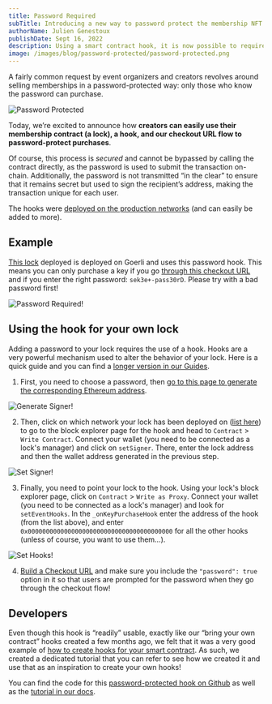 ```yaml
---
title: Password Required
subTitle: Introducing a new way to password protect the membership NFT purchases!
authorName: Julien Genestoux
publishDate: Sept 16, 2022
description: Using a smart contract hook, it is now possible to require users to enter a password when they are making purchases, ensuring that only your community can purchase memberships!
image: /images/blog/password-protected/password-protected.png
---
```


A fairly common request by event organizers and creators revolves around selling memberships in a password-protected way: only those who know the password can purchase.

![Password Protected](/images/blog/password-protected/password-protected.png)

Today, we’re excited to announce how **creators can easily use their membership contract (a lock), a hook, and our checkout URL flow to password-protect purchases**.

Of course, this process is *secured* and cannot be bypassed by calling the contract directly, as the password is used to submit the transaction on-chain. Additionally, the password is not transmitted “in the clear” to ensure that it remains secret but used to sign the recipient’s address, making the transaction unique for each user.

The hooks were [deployed on the production networks](https://github.com/unlock-protocol/password-required-hook#production-networks) (and can easily be added to more).

## Example

[This lock](https://goerli.etherscan.io/address/0x44Dc120086c34305098c379eB5638Bfc0d31D47a) deployed is deployed on Goerli and uses this password hook. This means you can only purchase a key if you go [through this checkout URL](https://app.unlock-protocol.com/checkout?redirectUri=https%3A%2F%2Funlock-protocol.com&paywallConfig=%7B%22locks%22%3A%7B%220x44Dc120086c34305098c379eB5638Bfc0d31D47a%22%3A%7B%22network%22%3A5%7D%7D%2C%22pessimistic%22%3Atrue%2C%22persistentCheckout%22%3Atrue%2C%22icon%22%3A%22https%3A%2F%2Flocksmith.unlock-protocol.com%2Flock%2F0x44Dc120086c34305098c379eB5638Bfc0d31D47a%2Ficon%22%2C%22password%22%3Atrue%7D) and if you enter the right password: `sek3e+-pass30rD`. Please try with a bad password first!

![Password Required!](/images/blog/password-protected/purchase-password.png)

## Using the hook for your own lock

Adding a password to your lock requires the use of a hook. Hooks are a very powerful mechanism used to alter the behavior of your lock. Here is a quick guide and you can find a [longer version in our Guides](https://unlock-protocol.com/guides/password-protected-nft-memberships/).

1. First, you need to choose a password, then [go to this page to generate the corresponding Ethereum address](https://unlock-protocol.github.io/password-required-hook/).

![Generate Signer!](/images/blog/password-protected/generate-signer.png)

2. Then, click on which network your lock has been deployed on ([list here](https://github.com/unlock-protocol/password-required-hook)) to go to the block explorer page for the hook and head to `Contract` > `Write Contract`. Connect your wallet (you need to be connected as a lock's manager) and click on `setSigner`. There, enter the lock address and then the wallet address generated in the previous step.

![Set Signer!](/images/blog/password-protected/set-signer.png)

3. Finally, you need to point your lock to the hook. Using your lock's block explorer page, click on `Contract` > `Write as Proxy`. Connect your wallet (you need to be connected as a lock's manager) and look for `setEventHooks`. In the `_onKeyPurchaseHook` enter the address of the hook (from the list above), and enter `0x0000000000000000000000000000000000000000` for all the other hooks (unless of course, you want to use them...).

![Set Hooks!](/images/blog/password-protected/set-hooks.png)

4. [Build a Checkout URL](https://docs.unlock-protocol.com/tools/checkout/configuration) and make sure you include the `"password": true` option in it so that users are prompted for the password when they go through the checkout flow!

## Developers

Even though this hook is “readily” usable, exactly like our “bring your own contract” hooks created a few months ago, we felt that it was a very good example of [how to create hooks for your smart contract](https://docs.unlock-protocol.com/tutorials/smart-contracts/hooks/using-on-key-purchase-hook-to-password-protect). As such, we created a dedicated tutorial that you can refer to see how we created it and use that as an inspiration to create your own hooks!

You can find the code for this [password-protected hook on Github](https://github.com/unlock-protocol/password-required-hook) as well as the [tutorial in our docs](https://docs.unlock-protocol.com/tutorials/smart-contracts/hooks/using-on-key-purchase-hook-to-password-protect).
